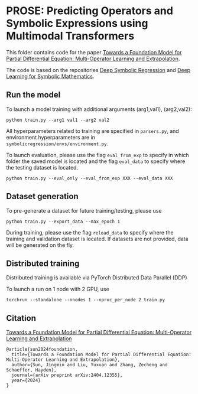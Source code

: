 # PROSE: Predicting Operators and Symbolic Expressions using Multimodal Transformers

This folder contains code for the paper [Towards a Foundation Model for Partial Differential Equation: Multi-Operator Learning and Extrapolation](https://arxiv.org/abs/2404.12355). 

The code is based on the repositories [Deep Symbolic Regression](https://github.com/facebookresearch/symbolicregression) and [Deep Learning for Symbolic Mathematics](https://github.com/facebookresearch/SymbolicMathematics).

## Run the model

To launch a model training with additional arguments (arg1,val1), (arg2,val2):

```
python train.py --arg1 val1 --arg2 val2
```

All hyperparameters related to training are specified in ```parsers.py```, and environment hyperparameters are in ```symbolicregression/envs/environment.py```.

To launch evaluation, please use the flag ```eval_from_exp``` to specify in which folder the saved model is located and the flag ```eval_data``` to specify where the testing dataset is located.

```
python train.py --eval_only --eval_from_exp XXX --eval_data XXX
```

## Dataset generation

To pre-generate a dataset for future training/testing, please use

```
python train.py --export_data --max_epoch 1
```

During training, please use the flag ```reload_data``` to specify where the training and validation dataset is located. If datasets are not provided, data will be generated on the fly.

## Distributed training

Distributed training is available via PyTorch Distributed Data Parallel (DDP)

To launch a run on 1 node with 2 GPU, use 

```torchrun --standalone --nnodes 1 --nproc_per_node 2 train.py```

## Citation

[Towards a Foundation Model for Partial Differential Equation: Multi-Operator Learning and Extrapolation](https://arxiv.org/abs/2404.12355)

```
@article{sun2024foundation,
  title={Towards a Foundation Model for Partial Differential Equation: Multi-Operator Learning and Extrapolation}, 
  author={Sun, Jingmin and Liu, Yuxuan and Zhang, Zecheng and Schaeffer, Hayden},
  journal={arXiv preprint arXiv:2404.12355},
  year={2024}
}
```

